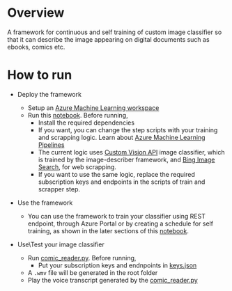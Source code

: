 # Overview
A framework for continuous and self training of custom image classifier so that it can describe the image appearing on digital documents such as ebooks, comics etc.

# How to run
- Deploy the framework
  - Setup an [Azure Machine Learning workspace](https://docs.microsoft.com/en-us/azure/machine-learning/service/how-to-manage-workspace)
  - Run this [notebook](image_describer_training_pipeline.ipynb). Before running,
      - Install the required dependencies
      - If you want, you can change the step scripts with your training and scrapping logic. Learn about [Azure Machine Learning Pipelines](https://github.com/Azure/MachineLearningNotebooks/tree/master/how-to-use-azureml/machine-learning-pipelines)
      - The current logic uses [Custom Vision API](https://azure.microsoft.com/en-us/services/cognitive-services/custom-vision-service/) image classifier, which is trained by the image-describer framework, and [Bing Image Search](https://azure.microsoft.com/en-us/services/cognitive-services/bing-image-search-api/), for web scrapping.
      - If you want to use the same logic, replace the required subscription keys and endpoints in the scripts of train and scrapper step.
      
 - Use the framework
    - You can use the framework to train your classifier using REST endpoint, through Azure Portal or by creating a schedule for self training, as shown in the later sections of this [notebook](image_describer_training_pipeline.ipynb).
    
 - Use\Test your image classifier 
    - Run [comic_reader.py](comic_reader.py). Before running,
      - Put your subscription keys and endnpoints in [keys.json](keys.json)
    - A `.wmv` file will be generated in the root folder
    - Play the voice transcript generated by the [comic_reader.py](comic_reader.py)

